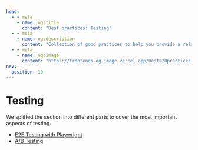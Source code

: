 ```yaml
---
head:
  - - meta
    - name: og:title
      content: "Best practices: Testing"
  - - meta
    - name: og:description
      content: "Collection of good practices to help you provide a reliable application."
  - - meta
    - name: og:image
      content: "https://frontends-og-image.vercel.app/Best%20practices:%20**Testing**.png"
nav:
  position: 10
---
```


# Testing

We splitted the section into different parts to cover the most important aspects of testing.

<!-- - [Unit Testing](./unit-testing.md) -->

- [E2E Testing with Playwright](./testing/e2e-testing.md)
- [A/B Testing](./testing/ab-testing.md)
